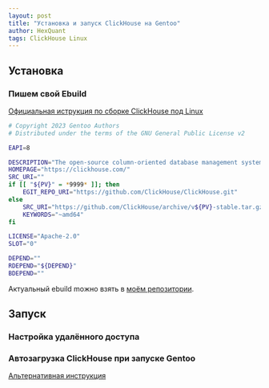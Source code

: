 ```yaml
---
layout: post
title: "Установка и запуск ClickHouse на Gentoo"
author: HexQuant
tags: ClickHouse Linux
---
```


## Установка
### Пишем свой Ebuild
[Официальная иструкция по сборке ClickHouse под Linux](https://clickhouse.com/docs/en/development/build)
```bash
# Copyright 2023 Gentoo Authors
# Distributed under the terms of the GNU General Public License v2

EAPI=8

DESCRIPTION="The open-source column-oriented database management system that allows generating analytical data reports in real-time"
HOMEPAGE="https://clickhouse.com/"
SRC_URI=""
if [[ "${PV}" = *9999* ]]; then
	EGIT_REPO_URI="https://github.com/ClickHouse/ClickHouse.git"
else
	SRC_URI="https://github.com/ClickHouse/archive/v${PV}-stable.tar.gz -> ${P}.tar.gz"
	KEYWORDS="~amd64"
fi

LICENSE="Apache-2.0"
SLOT="0"

DEPEND=""
RDEPEND="${DEPEND}"
BDEPEND=""
```
Актуальный ebuild moжно взять в [моём репозитории](https://github.com/HexQuant/gentoo-overlay).
## Запуск
### Настройка удалённого доступа
### Автозагрузка ClickHouse при запуске Gentoo

[Альтернативная инструкция](https://dondub.com/2021/06/zapusk-subd-clickhouse-na-gentoo/)

